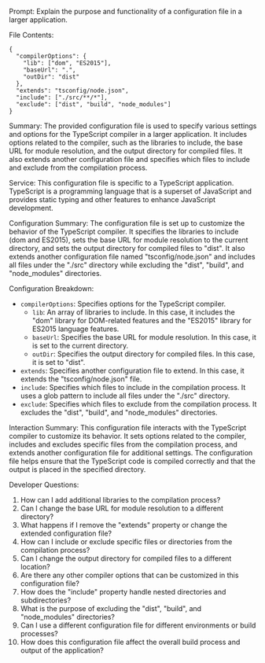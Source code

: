 Prompt: Explain the purpose and functionality of a configuration file in a larger application.

File Contents:
```
{
  "compilerOptions": {
    "lib": ["dom", "ES2015"],
    "baseUrl": ".",
    "outDir": "dist"
  },
  "extends": "tsconfig/node.json",
  "include": ["./src/**/*"],
  "exclude": ["dist", "build", "node_modules"]
}
```

Summary:
The provided configuration file is used to specify various settings and options for the TypeScript compiler in a larger application. It includes options related to the compiler, such as the libraries to include, the base URL for module resolution, and the output directory for compiled files. It also extends another configuration file and specifies which files to include and exclude from the compilation process.

Service:
This configuration file is specific to a TypeScript application. TypeScript is a programming language that is a superset of JavaScript and provides static typing and other features to enhance JavaScript development.

Configuration Summary:
The configuration file is set up to customize the behavior of the TypeScript compiler. It specifies the libraries to include (dom and ES2015), sets the base URL for module resolution to the current directory, and sets the output directory for compiled files to "dist". It also extends another configuration file named "tsconfig/node.json" and includes all files under the "./src" directory while excluding the "dist", "build", and "node_modules" directories.

Configuration Breakdown:
- `compilerOptions`: Specifies options for the TypeScript compiler.
  - `lib`: An array of libraries to include. In this case, it includes the "dom" library for DOM-related features and the "ES2015" library for ES2015 language features.
  - `baseUrl`: Specifies the base URL for module resolution. In this case, it is set to the current directory.
  - `outDir`: Specifies the output directory for compiled files. In this case, it is set to "dist".
- `extends`: Specifies another configuration file to extend. In this case, it extends the "tsconfig/node.json" file.
- `include`: Specifies which files to include in the compilation process. It uses a glob pattern to include all files under the "./src" directory.
- `exclude`: Specifies which files to exclude from the compilation process. It excludes the "dist", "build", and "node_modules" directories.

Interaction Summary:
This configuration file interacts with the TypeScript compiler to customize its behavior. It sets options related to the compiler, includes and excludes specific files from the compilation process, and extends another configuration file for additional settings. The configuration file helps ensure that the TypeScript code is compiled correctly and that the output is placed in the specified directory.

Developer Questions:
1. How can I add additional libraries to the compilation process?
2. Can I change the base URL for module resolution to a different directory?
3. What happens if I remove the "extends" property or change the extended configuration file?
4. How can I include or exclude specific files or directories from the compilation process?
5. Can I change the output directory for compiled files to a different location?
6. Are there any other compiler options that can be customized in this configuration file?
7. How does the "include" property handle nested directories and subdirectories?
8. What is the purpose of excluding the "dist", "build", and "node_modules" directories?
9. Can I use a different configuration file for different environments or build processes?
10. How does this configuration file affect the overall build process and output of the application?